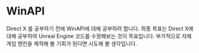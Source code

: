 # WinAPI

 Direct X 를 공부하기 전에 WinAPI에 대해 공부하려 합니다.
 최종 목표는 Direct X에 대해 공부하여 Unreal Engine 코드를 수정해보는 것이 목표입니다.
 부가적으로 자체 게임 엔진을 제작해 볼 기회가 된다면 시도해 볼 생각입니다.

